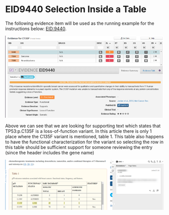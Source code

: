 # EID9440 Selection Inside a Table

The following evidence item will be used as the running example for the instructions below: [EID:9440](https://civicdb.org/links/evidence/9440).

![evidence item](../images/civic_eid_9440.png)

Above we can see that we are looking for supporting text which states that TP53:p.C135F is a loss-of-function variant. In this article there is only 1 place where the C135F variant is mentioned, table 1. This table also happens to have the functional characterization for the variant so selecting the row in this table should be sufficient support for someone reviewing the entry (since the header includes the gene name)

![evidence item](../images/civic_eid_9440_support.png)
